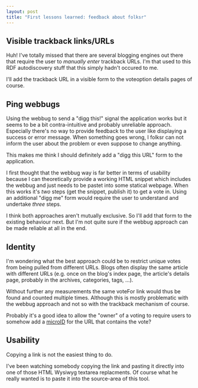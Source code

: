 ```yaml
--- 
layout: post
title: "First lessons learned: feedback about folksr"
---
```

<h2>Visible trackback links/URLs</h2>

<p>Huh! I've totally missed that there are several blogging engines out there 
that require the user to <em>manually enter</em> trackback URLs. I'm that used 
to this RDF autodiscovery stuff that this simply hadn't occured to me.</p>

<p>I'll add the trackback URL in a visible form to the voteoption details 
pages of course.</p>

<h2>Ping webbugs</h2>

<p>Using the webbug to send a "digg this!" signal the application works but it
seems to be a bit contra-intuitive and probably unreliable approach.  
Especially there's no way to provide feedback to the user like displaying a 
success or error message. When something goes wrong, I folksr can not inform 
the user about the problem or even suppose to change anything.</p>

<p>This makes me think I should definitely add a "digg this URL" form to the
application.</p>

<p>I first thought that the webbug way is far better in terms of usability
because I can theoretically provide a working HTML snippet which includes the
webbug and just needs to be pastet into some statical webpage. When this works
it's <em>two</em> steps (get the snippet, publish it) to get a vote in. Using
an additional "digg me" form would require the user to understand and
undertake <em>three</em> steps.</p>

<p>I think both approaches aren't mutually exclusive. So I'll add that form to
the existing behaviour next. But I'm not quite sure if the webbug approach can 
be made reliable at all in the end.</p>

<h2>Identity</h2>

<p>I'm wondering what the best approach could be to restrict unique votes from
being pulled from different URLs. Blogs often display the same article with
different URLs (e.g. once on the blog's index page, the article's details
page, probably in the archives, categories, tags, ...).</p>

<p>Without further any measurements the same voteFor link would thus be found 
and counted multiple times. Although this is mostly problematic with the 
webbug approach and not so with the trackback mechanism of course.</p>

<p>Probably it's a good idea to allow the "owner" of a voting to require users 
to somehow add a <a href="http://microid.org">microID</a> for the URL that 
contains the vote?</p>

<h2>Usability</h2>

<p>Copying a link is not the easiest thing to do.</p>

<p>I've been watching somebody copying the link and pasting it directly into 
one of those HTML Wysiwyg textarea replacments. Of course what he really 
wanted is to paste it into the source-area of this tool.</p>
